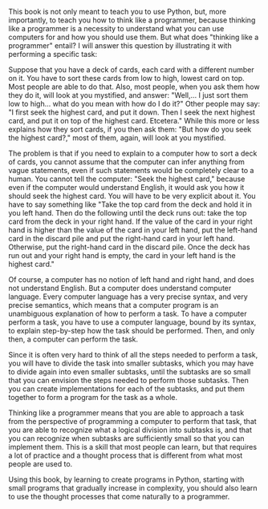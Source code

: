 This book is not only meant to teach you to use Python, but, more
importantly, to teach you how to think like a programmer, because
thinking like a programmer is a necessity to understand what you can use
computers for and how you should use them. But what does "thinking like
a programmer" entail? I will answer this question by illustrating it
with performing a specific task:

Suppose that you have a deck of cards, each card with a different number
on it. You have to sort these cards from low to high, lowest card on
top. Most people are able to do that. Also, most people, when you ask
them how they do it, will look at you mystified, and answer: "Well,… I
just sort them low to high… what do you mean with how do I do it?"
Other people may say: "I first seek the highest card, and put it down.
Then I seek the next highest card, and put it on top of the highest
card. Etcetera." While this more or less explains how they sort cards,
if you then ask them: "But how do you seek the highest card?," most of
them, again, will look at you mystified.

The problem is that if you need to explain to a computer how to sort a
deck of cards, you cannot assume that the computer can infer anything
from vague statements, even if such statements would be completely clear
to a human. You cannot tell the computer: "Seek the highest card,"
because even if the computer would understand English, it would ask you
how it should seek the highest card. You will have to be very explicit
about it. You have to say something like "Take the top card from the
deck and hold it in you left hand. Then do the following until the deck
runs out: take the top card from the deck in your right hand. If the
value of the card in your right hand is higher than the value of the
card in your left hand, put the left-hand card in the discard pile and
put the right-hand card in your left hand. Otherwise, put the right-hand
card in the discard pile. Once the deck has run out and your right hand
is empty, the card in your left hand is the highest card."

Of course, a computer has no notion of left hand and right hand, and
does not understand English. But a computer does understand computer
language. Every computer language has a very precise syntax, and very
precise semantics, which means that a computer program is an unambiguous
explanation of how to perform a task. To have a computer perform a task,
you have to use a computer language, bound by its syntax, to explain
step-by-step how the task should be performed. Then, and only then, a
computer can perform the task.

Since it is often very hard to think of all the steps needed to perform
a task, you will have to divide the task into smaller subtasks, which
you may have to divide again into even smaller subtasks, until the
subtasks are so small that you can envision the steps needed to perform
those subtasks. Then you can create implementations for each of the
subtasks, and put them together to form a program for the task as a
whole.

Thinking like a programmer means that you are able to approach a task
from the perspective of programming a computer to perform that task,
that you are able to recognize what a logical division into subtasks is,
and that you can recognize when subtasks are sufficiently small so that
you can implement them. This is a skill that most people can learn, but
that requires a lot of practice and a thought process that is different
from what most people are used to.

Using this book, by learning to create programs in Python, starting with
small programs that gradually increase in complexity, you should also
learn to use the thought processes that come naturally to a programmer.
